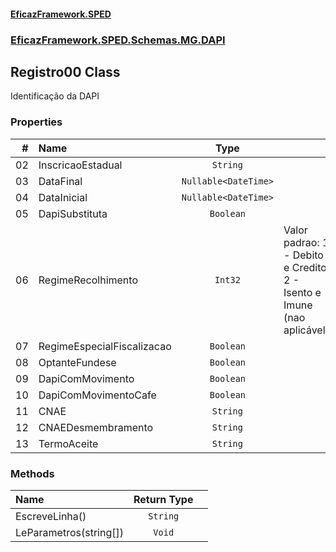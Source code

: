 #### [EficazFramework.SPED](EficazFrameworkSPED.md 'EficazFramework SPED')
### [EficazFramework.SPED.Schemas.MG.DAPI](EficazFramework.SPED.Schemas.MG.DAPI.md 'EficazFramework.SPED.Schemas.MG.DAPI')

## Registro00 Class

Identificação da DAPI
### Properties

| # | Name | Type | |
| ---: | :--- | :---: | :--- |
| 02 | InscricaoEstadual | `String` |  |
| 03 | DataFinal | `Nullable<DateTime>` |  |
| 04 | DataInicial | `Nullable<DateTime>` |  |
| 05 | DapiSubstituta | `Boolean` |  |
| 06 | RegimeRecolhimento | `Int32` | Valor padrao: 1 - Debito e Credito            2 - Isento e Imune (nao aplicável) |
| 07 | RegimeEspecialFiscalizacao | `Boolean` |  |
| 08 | OptanteFundese | `Boolean` |  |
| 09 | DapiComMovimento | `Boolean` |  |
| 10 | DapiComMovimentoCafe | `Boolean` |  |
| 11 | CNAE | `String` |  |
| 12 | CNAEDesmembramento | `String` |  |
| 13 | TermoAceite | `String` |  |
### Methods

| Name | Return Type | |
| :--- | :---: | :--- |
| EscreveLinha() | `String` |  |
| LeParametros(string[]) | `Void` |  |

